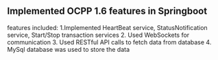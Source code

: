 Implemented OCPP 1.6 features in Springboot 
- 
features included:
1.Implemented HeartBeat service, StatusNotification service, Start/Stop transaction services
2. Used WebSockets for communication 
3. Used RESTful API calls to fetch data from database
4. MySql database was used to store the data
